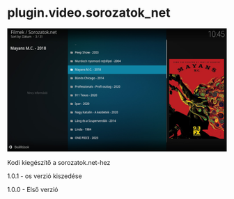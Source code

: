# plugin.video.sorozatok_net
![Logo](resources/screenshots/screenshot-2.jpg)

Kodi kiegészítő a sorozatok.net-hez

1.0.1 - os verzió kiszedése

1.0.0 - Első verzió